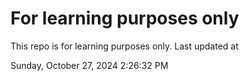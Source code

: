 # For learning purposes only
This repo is for learning purposes only.
Last updated at

Sunday, October 27, 2024 2:26:32 PM

